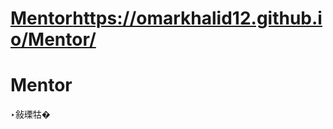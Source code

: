 ﻿# [Mentor](https://omarkhalid12.github.io/Mentor/)https://omarkhalid12.github.io/Mentor/
# Mentor
‣敍瑮牯�
